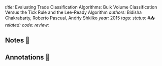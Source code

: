 *title:* Evaluating Trade Classification Algorithms: Bulk Volume Classification Versus the Tick Rule and the Lee-Ready Algorithm
*authors:* Bidisha Chakrabarty, Roberto Pascual, Andriy Shkilko
*year:* 2015
*tags:* 
*status:* #📥
*related:*
*code:*
*review:*

## Notes 📍

## Annotations 📖